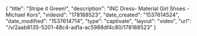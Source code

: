 {
    "title": "Stripe it Green!",
    "description": "INC Dress- Material Girl Shoes -Michael Kors",
    "videoid": "178188523",
    "date_created": "1537614524",
    "date_modified": "1537614714",
    "type": "captivate",
    "layout": "video",
    "url": "\/v\/2aab8135-5201-48c4-ad1a-ac5988df4c80\/178188523"
}